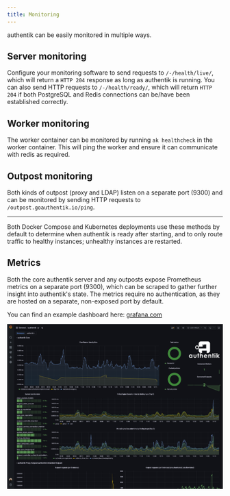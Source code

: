 ```yaml
---
title: Monitoring
---
```


authentik can be easily monitored in multiple ways.

## Server monitoring

Configure your monitoring software to send requests to `/-/health/live/`, which will return a `HTTP 204` response as long as authentik is running. You can also send HTTP requests to `/-/health/ready/`, which will return `HTTP 204` if both PostgreSQL and Redis connections can be/have been established correctly.

## Worker monitoring

The worker container can be monitored by running `ak healthcheck` in the worker container. This will ping the worker and ensure it can communicate with redis as required.

## Outpost monitoring

Both kinds of outpost (proxy and LDAP) listen on a separate port (9300) and can be monitored by sending HTTP requests to `/outpost.goauthentik.io/ping`.

---

Both Docker Compose and Kubernetes deployments use these methods by default to determine when authentik is ready after starting, and to only route traffic to healthy instances; unhealthy instances are restarted.

## Metrics

Both the core authentik server and any outposts expose Prometheus metrics on a separate port (9300), which can be scraped to gather further insight into authentik's state. The metrics require no authentication, as they are hosted on a separate, non-exposed port by default.

You can find an example dashboard here: [grafana.com](https://grafana.com/grafana/dashboards/14837-authentik/)

![](./dashboard.png)
